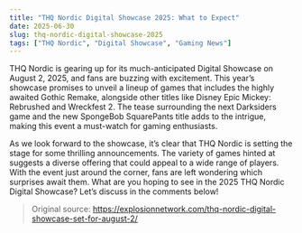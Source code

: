 ```yaml
---
title: "THQ Nordic Digital Showcase 2025: What to Expect"
date: 2025-06-30
slug: thq-nordic-digital-showcase-2025
tags: ["THQ Nordic", "Digital Showcase", "Gaming News"]
---
```


THQ Nordic is gearing up for its much-anticipated Digital Showcase on August 2, 2025, and fans are buzzing with excitement. This year’s showcase promises to unveil a lineup of games that includes the highly awaited Gothic Remake, alongside other titles like Disney Epic Mickey: Rebrushed and Wreckfest 2. The tease surrounding the next Darksiders game and the new SpongeBob SquarePants title adds to the intrigue, making this event a must-watch for gaming enthusiasts.

As we look forward to the showcase, it’s clear that THQ Nordic is setting the stage for some thrilling announcements. The variety of games hinted at suggests a diverse offering that could appeal to a wide range of players. With the event just around the corner, fans are left wondering which surprises await them. What are you hoping to see in the 2025 THQ Nordic Digital Showcase? Let’s discuss in the comments below!
> Original source: https://explosionnetwork.com/thq-nordic-digital-showcase-set-for-august-2/